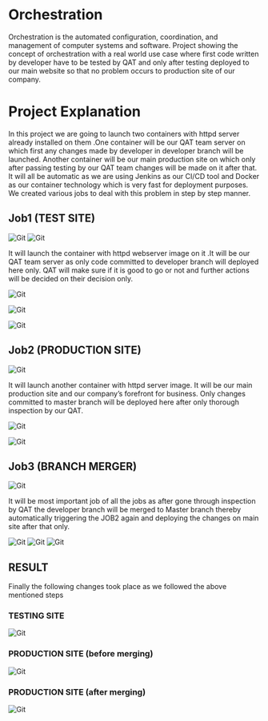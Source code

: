 # Orchestration
Orchestration is the automated configuration, coordination, and management of computer systems and software.
Project showing the concept of orchestration with a real world use case where first code written by developer have to be tested by QAT and only after testing deployed to our main website so that no problem occurs to production site of our company.

# Project Explanation
In this project we are going to launch two containers with httpd server already installed on them .One container will be our QAT team server on which first any changes made by developer in developer branch will be launched. Another container will be our main production site on which only after passing testing by our QAT team changes will be made on it after that. It will all be automatic as we are using Jenkins as our CI/CD  tool and Docker as our container technology which is very fast for deployment purposes.
We created various jobs to deal with this problem in step by step manner.

## Job1 (TEST SITE)
![Git](Screenshots/4.PNG)
![Git](Screenshots/Capture.PNG)

It will launch the container with httpd webserver image on it .It will be our QAT team server as only code committed to developer branch will deployed here only. QAT will make sure if it is good to go or not and further actions will be decided on their decision only.

![Git](Screenshots/10.PNG)

![Git](Screenshots/11.PNG)

![Git](Screenshots/5.PNG)

## Job2 (PRODUCTION SITE)
![Git](Screenshots/6.PNG)

It will launch another container with httpd server image. It will be our main production site and our company’s forefront for business. Only changes committed to master branch will be deployed here after only  thorough  inspection by our QAT.

![Git](Screenshots/12.PNG)

![Git](Screenshots/7.PNG)

## Job3 (BRANCH MERGER)
![Git](Screenshots/8.PNG)

It will be most important job of all the jobs as after gone through inspection by QAT the developer branch will be merged to Master branch thereby automatically triggering the JOB2 again and deploying the changes on main site after that only.

![Git](Screenshots/13.PNG)
![Git](Screenshots/14.PNG)
![Git](Screenshots/9.PNG)

## RESULT
Finally the following changes took place as we followed the above mentioned steps
### TESTING SITE
![Git](Screenshots/1.PNG)
### PRODUCTION SITE (before merging)
![Git](Screenshots/2.PNG)
### PRODUCTION SITE (after merging)
![Git](Screenshots/3.PNG)



